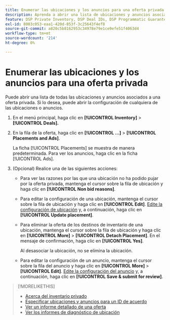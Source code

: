 ```yaml
---
title: Enumerar las ubicaciones y los anuncios para una oferta privada
description: Aprenda a abrir una lista de ubicaciones y anuncios asociados a una oferta privada.
feature: DSP Private Inventory, DSP Deal IDs, DSP Programmatic Guaranteed Deals
exl-id: 8003c053-eaa1-420d-853f-3c25643f4ef8
source-git-commit: a820c5b8162953c34978e79e1ce9efe51f4063d4
workflow-type: tm+mt
source-wordcount: '214'
ht-degree: 0%

---
```


# Enumerar las ubicaciones y los anuncios para una oferta privada

Puede abrir una lista de todas las ubicaciones y anuncios asociados a una oferta privada. Si lo desea, puede abrir la configuración de cualquiera de las ubicaciones o anuncios.

1. En el menú principal, haga clic en **[!UICONTROL Inventory]** > **[!UICONTROL Deals].**

1. En la fila de la oferta, haga clic en **[!UICONTROL ...]** > **[!UICONTROL Placements and Ads]**.

   La ficha [!UICONTROL Placements] se muestra de manera predeterminada. Para ver los anuncios, haga clic en la ficha [!UICONTROL Ads].

1. (Opcional) Realice una de las siguientes acciones:

   * Para ver las razones por las que una ubicación no ha podido pujar por la oferta privada, mantenga el cursor sobre la fila de ubicación y haga clic en **[!UICONTROL Non bid reasons]**.

   * Para editar la configuración de una ubicación, mantenga el cursor sobre la fila de ubicación y haga clic en **[!UICONTROL Edit]**. [Edite la configuración de ubicación](/help/dsp/campaign-management/placements/placement-settings.md) y, a continuación, haga clic en **[!UICONTROL Update placement]**.

   * Para eliminar la oferta de los destinos de inventario de una ubicación, mantenga el cursor sobre la fila de ubicación y haga clic en **[!UICONTROL More]** > **[!UICONTROL Detach Placement]**. En el mensaje de confirmación, haga clic en **[!UICONTROL Yes]**.

     Al desasociar la ubicación, no se elimina la ubicación.

   * Para editar la configuración de un anuncio, mantenga el cursor sobre la fila del anuncio y haga clic en **[!UICONTROL More]** > **[!UICONTROL Edit]**. [Edite la configuración del anuncio](/help/dsp/campaign-management/ads/ad-edit.md) y, a continuación, haga clic en **[!UICONTROL Save & submit for review]**.

>[!MORELIKETHIS]
>
>* [Acerca del inventario privado](private-inventory-about.md)
>* [Especificar ubicaciones y anuncios para un ID de acuerdo](deal-id-attach-placements.md)
>* [Ver un informe detallado de una oferta](deal-view-report.md)
>* [Ver los informes de diagnóstico de ubicación](/help/dsp/campaign-management/reports/placement-diagnostics.md)
